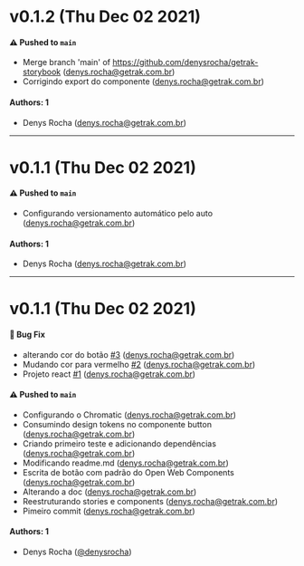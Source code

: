 # v0.1.2 (Thu Dec 02 2021)

#### ⚠️ Pushed to `main`

- Merge branch 'main' of https://github.com/denysrocha/getrak-storybook (denys.rocha@getrak.com.br)
- Corrigindo export do componente (denys.rocha@getrak.com.br)

#### Authors: 1

- Denys Rocha (denys.rocha@getrak.com.br)

---

# v0.1.1 (Thu Dec 02 2021)

#### ⚠️ Pushed to `main`

- Configurando versionamento automático pelo auto (denys.rocha@getrak.com.br)

#### Authors: 1

- Denys Rocha (denys.rocha@getrak.com.br)

---

# v0.1.1 (Thu Dec 02 2021)

#### 🐛 Bug Fix

- alterando cor do botão [#3](https://github.com/denysrocha/getrak-storybook/pull/3) (denys.rocha@getrak.com.br)
- Mudando cor para vermelho [#2](https://github.com/denysrocha/getrak-storybook/pull/2) (denys.rocha@getrak.com.br)
- Projeto react [#1](https://github.com/denysrocha/getrak-storybook/pull/1) (denys.rocha@getrak.com.br)

#### ⚠️ Pushed to `main`

- Configurando o Chromatic (denys.rocha@getrak.com.br)
- Consumindo design tokens no componente button (denys.rocha@getrak.com.br)
- Criando primeiro teste e adicionando dependências (denys.rocha@getrak.com.br)
- Modificando readme.md (denys.rocha@getrak.com.br)
- Escrita de botão com padrão do Open Web Components (denys.rocha@getrak.com.br)
- Alterando a doc (denys.rocha@getrak.com.br)
- Reestruturando stories e components (denys.rocha@getrak.com.br)
- Pimeiro commit (denys.rocha@getrak.com.br)

#### Authors: 1

- Denys Rocha ([@denysrocha](https://github.com/denysrocha))
